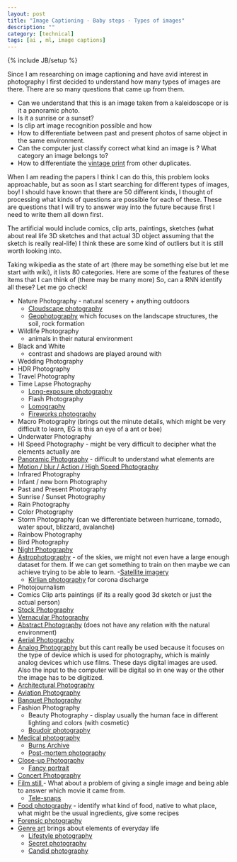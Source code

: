 ```yaml
---
layout: post
title: "Image Captioning - Baby steps - Types of images"
description: ""
category: [technical]
tags: [ai , ml, image captions]
---
```

{% include JB/setup %}

Since I am researching on image captioning and have avid interest in photography I first decided to understand how many types of images are there. There are so many questions that came up from them.

- Can we understand that this is an image taken from a kaleidoscope or is it a panoramic photo. 
- Is it a sunrise or a sunset?
- Is clip art image recognition possible and how
- How to differentiate between past and present photos of same object in the same environment. 
- Can the computer just classify correct what kind an image is ? What category an image belongs to? 
- How to differentiate the [vintage print](http://www.wikiwand.com/en/Vintage_print) from other duplicates. 

When I am reading the papers I think I can do this, this problem looks approachable, but as soon as I start searching for different types of images, boy! I should have known that there are 50 different kinds, I thought of processing what kinds of questions are possible for each of these. These are questions that I will try to answer way into the future because first I need to write them all down first. 

The artificial would include comics, clip arts, paintings, sketches (what about real life 3D sketches and that actual 3D object assuming that the sketch is really real-life) I think these are some kind of outliers but it is still worth looking into. 

Taking wikipedia as the state of art (there may be something else but let me start with wiki), it lists 80 categories. Here are some of the features of these items that I can think of (there may be many more) So, can a RNN identify all these? Let me go check!


- Nature Photography - natural scenery + anything outdoors 
    - [Cloudscape photography](http://www.wikiwand.com/en/Cloudscape_photography)
    - [Geophotography](http://www.wikiwand.com/en/Geophotography) which focuses on the landscape structures, the soil, rock formation
- Wildlife Photography 
    - animals in their natural environment
- Black and White   
    - contrast and shadows are played around with
- Wedding Photography
- HDR Photography
- Travel Photography
- Time Lapse Photography
    - [Long-exposure photography](http://www.wikiwand.com/en/Long-exposure_photography)
    - Flash Photography
    - [Lomography](http://www.wikiwand.com/en/Lomography) 
    - [Fireworks photography](http://www.wikiwand.com/en/Fireworks_photography)
- Macro Photography (brings out the minute details, which might be very difficult to learn, EG is this an eye of a ant or bee)
- Underwater Photography
- HI Speed Photography - might be very difficult to decipher what the elements actually are
- [Panoramic Photography](https://en.wikipedia.org/wiki/Panoramic_photography) - difficult to understand what elements are 
- [Motion / blur / Action / High Speed Photography](https://en.wikipedia.org/wiki/High-speed_photography)
- Infrared Photography
- Infant / new born Photography
- Past and Present Photography
- Sunrise / Sunset Photography
- Rain Photography
- Color Photography
- Storm Photography (can we differentiate between hurricane, tornado, water spout, blizzard, avalanche)
- Rainbow Photography
- Bird Photography
- [Night Photography]()
- [Astrophotography]() - of the skies, we might not even have a large enough dataset for them. If we can get something to train on then maybe we can achieve trying to be able to learn.
    -[Satellite imagery](http://www.wikiwand.com/en/Satellite_imagery) 
    - [Kirlian photography](http://www.wikiwand.com/en/Kirlian_photography) for corona discharge 
- Photojournalism
- Comics Clip arts paintings (if its a really good 3d sketch or just the actual person)
- [Stock Photography]()
- [Vernacular Photography]()
- [Abstract Photography](https://en.wikipedia.org/wiki/Abstract_photography) (does not have any relation with the natural environment)
- [Aerial Photography](http://www.wikiwand.com/en/Aerial_photography)
- [Analog Photography]() but this cant really be used because it focuses on the type of device which is used for photography, which is mainly analog devices which use films. These days digital images are used. Also the input to the computer will be digital so in one way or the other the image has to be digitized. 
- [Architectural Photography](http://www.wikiwand.com/en/Architectural_photography)
- [Aviation Photography](http://www.wikiwand.com/en/Aviation_photography)
- [Banquet Photography](https://en.wikipedia.org/wiki/Banquet_photo)
- Fashion Photography
    - Beauty Photography - display usually the human face in different lighting and colors (with cosmetic)
    - [Boudoir photography](http://www.wikiwand.com/en/Boudoir_photography)
- [Medical photography](http://www.wikiwand.com/en/Medical_photography)
    - [Burns Archive](http://www.wikiwand.com/en/Burns_Archive)
    - [Post-mortem photography](http://www.wikiwand.com/en/Post-mortem_photography)
- [Close-up Photography](http://www.wikiwand.com/en/Close-up)
    - [Fancy portrait](http://www.wikiwand.com/en/Fancy_portrait) 
- [Concert Photography](https://en.wikipedia.org/wiki/Concert_photography)
- [Film still ](http://www.wikiwand.com/en/Film_still) - What about a problem of giving a single image and being able to answer which movie it came from. 
    - [Tele-snaps](http://www.wikiwand.com/en/Tele-snaps) 
- [Food photography](http://www.wikiwand.com/en/Food_photography) - identify what kind of food, native to what place, what might be the usual ingredients, give some recipes
- [Forensic photography](http://www.wikiwand.com/en/Forensic_photography)
- [Genre art](http://www.wikiwand.com/en/Genre_art) brings about elements of everyday life
    - [Lifestyle photography](http://www.wikiwand.com/en/Lifestyle_photography) 
    - [Secret photography](http://www.wikiwand.com/en/Secret_photography)
    - [Candid photography](http://www.wikiwand.com/en/Candid_photography)


























